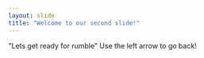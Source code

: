 ```yaml
---
layout: slide
title: "Welcome to our second slide!"
---
```

"Lets get ready for rumble"
Use the left arrow to go back!
